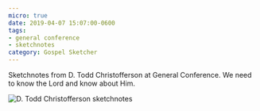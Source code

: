 ```yaml
---
micro: true
date: 2019-04-07 15:07:00-0600
tags:
- general conference
- sketchnotes
category: Gospel Sketcher
---
```


Sketchnotes from D. Todd Christofferson at General Conference. We need to know the Lord and know about Him.

<img src="https://media.bennorris.org/images/gospelsketcher/uploads/2019/3aafb6d677.jpg" alt="D. Todd Christofferson sketchnotes" />